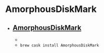 # AmorphousDiskMark
- [AmorphousDiskMark](http://www.katsurashareware.com/pgs/adm.html)
  - 
  - 
  - `brew cask install AmorphousDiskMark`
